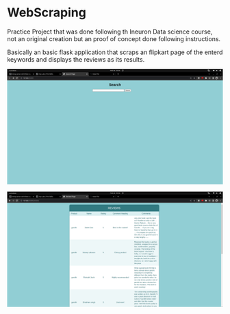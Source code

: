 # WebScraping

Practice Project that was done following th Ineuron Data science course, not an original creation but an proof of concept done following instructions.

Basically an basic flask application that scraps an flipkart page of the enterd keywords and displays the reviews as its results.

![alt text](https://github.com/bmaneesh2000/WebScraping/blob/main/Intro.png?raw=true)

![alt text](https://github.com/bmaneesh2000/WebScraping/blob/main/revs.png?raw=true)

